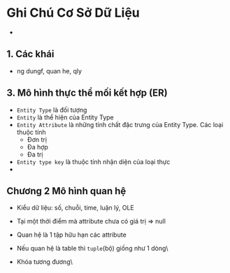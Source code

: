 # Ghi Chú Cơ Sở Dữ Liệu
-
## 1. Các khái 
- ng dungf, quan he, qly
## 3. Mô hình thực thể mối kết hợp (ER)
- `Entity Type` là đối tượng
- `Entity` là thể hiện của Entity Type
- `Entity Attribute` là những tính chất đặc trưng của Entity Type. Các loại thuộc tính
  + Đơn trị
  + Đa hợp
  + Đa trị
- `Entity type key` là thuộc tính nhận diện của loại thực
-   

## Chương 2 Mô hình quan hệ
- Kiểu dữ liệu: số, chuỗi, time, luận lý, OLE
- Tại một thời điểm mà attribute chưa có giá trị => null
- Quan hệ là 1 tập hữu hạn các attribute
- Nếu quan hệ là table thì `tuple`(bộ) giống như 1 dòng\

- Khóa tương đương\
